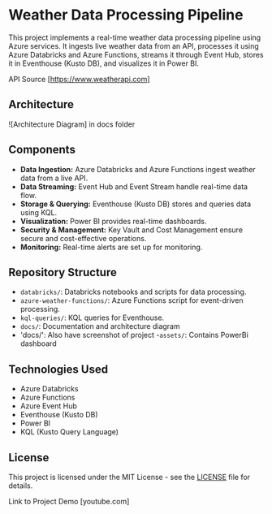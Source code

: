 # Weather Data Processing Pipeline

This project implements a real-time weather data processing pipeline using Azure services. It ingests live weather data from an API, processes it using Azure Databricks and Azure Functions, streams it through Event Hub, stores it in Eventhouse (Kusto DB), and visualizes it in Power BI.

API Source [https://www.weatherapi.com]
## Architecture
![Architecture Diagram] in docs folder

## Components
- **Data Ingestion:** Azure Databricks and Azure Functions ingest weather data from a live API.
- **Data Streaming:** Event Hub and Event Stream handle real-time data flow.
- **Storage & Querying:** Eventhouse (Kusto DB) stores and queries data using KQL.
- **Visualization:** Power BI provides real-time dashboards.
- **Security & Management:** Key Vault and Cost Management ensure secure and cost-effective operations.
- **Monitoring:** Real-time alerts are set up for monitoring.

## Repository Structure
- `databricks/`: Databricks notebooks and scripts for data processing.
- `azure-weather-functions/`: Azure Functions script for event-driven processing.
- `kql-queries/`: KQL queries for Eventhouse.
- `docs/`: Documentation and architecture diagram
- 'docs/': Also have screenshot of project
-`assets/`: Contains PowerBi dashboard



## Technologies Used
- Azure Databricks
- Azure Functions
- Azure Event Hub
- Eventhouse (Kusto DB)
- Power BI
- KQL (Kusto Query Language)

## License
This project is licensed under the MIT License - see the [LICENSE](LICENSE) file for details.

Link to Project Demo [youtube.com] 
